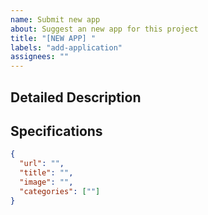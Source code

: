 ```yaml
---
name: Submit new app
about: Suggest an new app for this project
title: "[NEW APP] "
labels: "add-application"
assignees: ""
---
```


<!--- Provide a name of the application in the Title above -->

## Detailed Description

<!--- Provide a detailed description of the application you are proposing -->

## Specifications

<!--- Provide a detailed specification of the application you are proposing like title, URL, image and list of categories -->

```json
{
  "url": "",
  "title": "",
  "image": "",
  "categories": [""]
}
```
